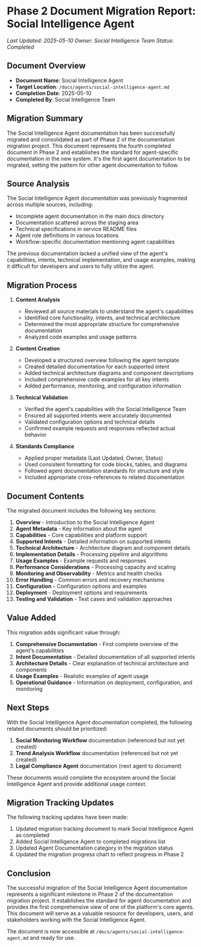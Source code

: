# Phase 2 Document Migration Report: Social Intelligence Agent

*Last Updated: 2025-05-10*
*Owner: Social Intelligence Team*
*Status: Completed*

## Document Overview

- **Document Name**: Social Intelligence Agent
- **Target Location**: `/docs/agents/social-intelligence-agent.md`
- **Completion Date**: 2025-05-10
- **Completed By**: Social Intelligence Team

## Migration Summary

The Social Intelligence Agent documentation has been successfully migrated and consolidated as part of Phase 2 of the documentation migration project. This document represents the fourth completed document in Phase 2 and establishes the standard for agent-specific documentation in the new system. It's the first agent documentation to be migrated, setting the pattern for other agent documentation to follow.

## Source Analysis

The Social Intelligence Agent documentation was previously fragmented across multiple sources, including:

- Incomplete agent documentation in the main docs directory
- Documentation scattered across the staging area
- Technical specifications in service README files
- Agent role definitions in various locations
- Workflow-specific documentation mentioning agent capabilities

The previous documentation lacked a unified view of the agent's capabilities, intents, technical implementation, and usage examples, making it difficult for developers and users to fully utilize the agent.

## Migration Process

1. **Content Analysis**
   - Reviewed all source materials to understand the agent's capabilities
   - Identified core functionality, intents, and technical architecture
   - Determined the most appropriate structure for comprehensive documentation
   - Analyzed code examples and usage patterns

2. **Content Creation**
   - Developed a structured overview following the agent template
   - Created detailed documentation for each supported intent
   - Added technical architecture diagrams and component descriptions
   - Included comprehensive code examples for all key intents
   - Added performance, monitoring, and configuration information

3. **Technical Validation**
   - Verified the agent's capabilities with the Social Intelligence Team
   - Ensured all supported intents were accurately documented
   - Validated configuration options and technical details
   - Confirmed example requests and responses reflected actual behavior

4. **Standards Compliance**
   - Applied proper metadata (Last Updated, Owner, Status)
   - Used consistent formatting for code blocks, tables, and diagrams
   - Followed agent documentation standards for structure and style
   - Included appropriate cross-references to related documentation

## Document Contents

The migrated document includes the following key sections:

1. **Overview** - Introduction to the Social Intelligence Agent
2. **Agent Metadata** - Key information about the agent
3. **Capabilities** - Core capabilities and platform support
4. **Supported Intents** - Detailed information on supported intents
5. **Technical Architecture** - Architecture diagram and component details
6. **Implementation Details** - Processing pipeline and algorithms
7. **Usage Examples** - Example requests and responses
8. **Performance Considerations** - Processing capacity and scaling
9. **Monitoring and Observability** - Metrics and health checks
10. **Error Handling** - Common errors and recovery mechanisms
11. **Configuration** - Configuration options and examples
12. **Deployment** - Deployment options and requirements
13. **Testing and Validation** - Test cases and validation approaches

## Value Added

This migration adds significant value through:

1. **Comprehensive Documentation** - First complete overview of the agent's capabilities
2. **Intent Documentation** - Detailed documentation of all supported intents
3. **Architecture Details** - Clear explanation of technical architecture and components
4. **Usage Examples** - Realistic examples of agent usage
5. **Operational Guidance** - Information on deployment, configuration, and monitoring

## Next Steps

With the Social Intelligence Agent documentation completed, the following related documents should be prioritized:

1. **Social Monitoring Workflow** documentation (referenced but not yet created)
2. **Trend Analysis Workflow** documentation (referenced but not yet created)
3. **Legal Compliance Agent** documentation (next agent to document)

These documents would complete the ecosystem around the Social Intelligence Agent and provide additional usage context.

## Migration Tracking Updates

The following tracking updates have been made:

1. Updated migration tracking document to mark Social Intelligence Agent as completed
2. Added Social Intelligence Agent to completed migrations list
3. Updated Agent Documentation category in the migration status
4. Updated the migration progress chart to reflect progress in Phase 2

## Conclusion

The successful migration of the Social Intelligence Agent documentation represents a significant milestone in Phase 2 of the documentation migration project. It establishes the standard for agent documentation and provides the first comprehensive view of one of the platform's core agents. This document will serve as a valuable resource for developers, users, and stakeholders working with the Social Intelligence Agent.

The document is now accessible at `/docs/agents/social-intelligence-agent.md` and ready for use.
